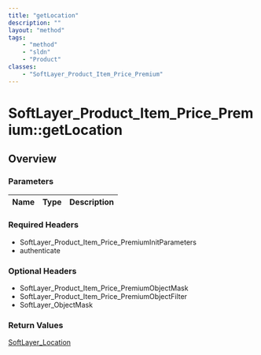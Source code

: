```yaml
---
title: "getLocation"
description: ""
layout: "method"
tags:
    - "method"
    - "sldn"
    - "Product"
classes:
    - "SoftLayer_Product_Item_Price_Premium"
---
```

# SoftLayer_Product_Item_Price_Premium::getLocation
## Overview 


### Parameters 
|Name | Type | Description |
| --- | --- | --- |


### Required Headers
* SoftLayer_Product_Item_Price_PremiumInitParameters
* authenticate

### Optional Headers
* SoftLayer_Product_Item_Price_PremiumObjectMask
* SoftLayer_Product_Item_Price_PremiumObjectFilter
* SoftLayer_ObjectMask

### Return Values
<a href='/reference/datatypes/SoftLayer_Location'>SoftLayer_Location </a>
